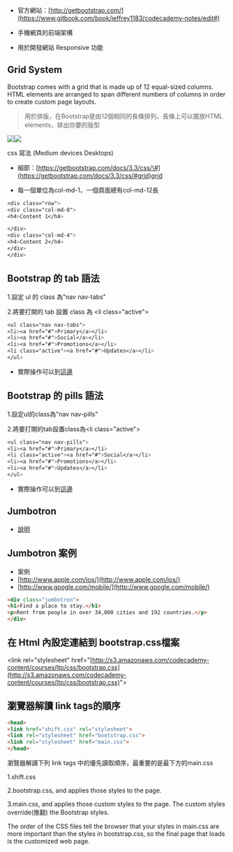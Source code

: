 
* 官方網站：[http://getbootstrap.com/](https://www.gitbook.com/book/jeffrey1183/codecademy-notes/edit#)

* 手機網頁的前端架構

* 用於開發網站 Responsive 功能

## Grid System

Bootstrap comes with a grid that is made up of 12 equal-sized columns. HTML elements are arranged to span different numbers of columns in order to create custom page layouts.

> 用於排版，在Bootstrap是由12個相同的長條排列，長條上可以擺放HTML elements，排出你要的版型

![](https://lh4.googleusercontent.com/t_anBxLb0k6FOJnLL_W1EEtKRLaWybApoYENrvTSS-cKHy_RvIkPlxU0H2k9RZjpuHn32NSyfz4E6w7aGhil0UonC9FfQiDlgAfr15L-Kv6Sucmmp-s97BP5RBHjO6JDCGW7zYab)![](https://lh6.googleusercontent.com/U8jtNQGXPmJshlryJdZuHOAUUogasM96pYXtSPPddcOKZBBDtORDgG575n8uCOTnnKUVihOajn7Pk3g-7g6wEuiAksoUdeMWJYLlHiD7iayXSV5JeDz4FRKTByMWIvJcQkcyGCTD)

css 寫法 \(Medium devices Desktops\)

* 細節：[https://getbootstrap.com/docs/3.3/css/\#](https://getbootstrap.com/docs/3.3/css/#grid)grid

* 每一個單位為col-md-1，一個頁面總有col-md-12長

```css
<div class="row">
<div class="col-md-8">
<h4>Content 1</h4>

</div>
<div class="col-md-4">
<h4>Content 2</h4>
</div>
</div>
```

## Bootstrap 的 tab 語法

1.設定 ul 的 class 為"nav nav-tabs"

2.將要打開的 tab 設置 class 為 &lt;li class="active"&gt;

```css
<ul class="nav nav-tabs">
<li><a href="#">Primary</a></li>
<li><a href="#">Social</a></li>
<li><a href="#">Promotions</a></li>
<li class="active"><a href="#">Updates</a></li>
</ul>
```

* 實際操作可以到[這邊](https://www.w3schools.com/bootstrap/bootstrap_tabs_pills.asp)

## Bootstrap 的 pills 語法

1.設定ul的class為"nav nav-pills"

2.將要打開的tab設置class為&lt;li class="active"&gt;

```css
<ul class="nav nav-pills">
<li><a href="#">Primary</a></li>
<li class="active"><a href="#">Social</a></li>
<li><a href="#">Promotions</a></li>
<li><a href="#">Updates</a></li>
</ul>
```

* 實際操作可以到[這邊](https://www.w3schools.com/bootstrap/bootstrap_tabs_pills.asp)

## Jumbotron

* [說明](https://www.w3schools.com/bootstrap/bootstrap_jumbotron_header.asp)

## Jumbotron 案例

* 案例
* [http://www.apple.com/ios/](http://www.apple.com/ios/)
* [http://www.google.com/mobile/](http://www.google.com/mobile/)

```html
<div class="jumbotron">
<h1>Find a place to stay.</h1>
<p>Rent from people in over 34,000 cities and 192 countries.</p>
</div>
```

## 在 Html 內設定連結到 bootstrap.css檔案

&lt;link rel="stylesheet" href="[http://s3.amazonaws.com/codecademy-content/courses/ltp/css/bootstrap.css](http://s3.amazonaws.com/codecademy-content/courses/ltp/css/bootstrap.css)"&gt;

## 瀏覽器解讀 link tags的順序

```html
<head>
<link href="shift.css" rel="stylesheet">
<link rel="stylesheet" href="bootstrap.css">
<link rel="stylesheet" href="main.css">
</head>
```

瀏覽器解讀下列 link tags 中的優先讀取順序，最重要的是最下方的main.css

1.shift.css

2.bootstrap.css, and applies those styles to the page.

3.main.css, and applies those custom styles to the page. The custom styles override\(推翻\) the Bootstrap styles.

The order of the CSS files tell the browser that your styles in main.css are more important than the styles in bootstrap.css, so the final page that loads is the customized web page.


